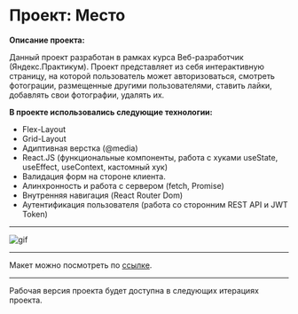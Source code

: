 # Проект: Место

**Описание проекта:**

Данный проект разработан в рамках курса Веб-разработчик (Яндекс.Практикум).
Проект представляет из себя интерактивную страницу, на которой пользователь может авторизоваться, смотреть фотограции, размещенные другими пользователями, ставить лайки, добавлять свои фотографии, удалять их.

**В проекте использовались следующие технологии:**

* Flex-Layout
* Grid-Layout
* Адиптивная верстка (@media)
* React.JS (функциональные компоненты, работа с хуками useState, useEffect, useContext, кастомный хук)
* Валидация форм на стороне клиента.
* Алинхронность и работа с сервером (fetch, Promise)
* Внутренняя навигация (React Router Dom)
* Аутентификация пользователя (работа со сторонним REST API и JWT Token)

____
![gif](https://i.ibb.co/BfdTmnW/ezgif-com-optimize.gif)

____
Макет можно посмотреть по [ссылке](https://www.figma.com/file/2cn9N9jSkmxD84oJik7xL7/JavaScript.-Sprint-4?node-id=0%3A1).

____
Рабочая версия проекта будет доступна в следующих итерациях проекта.
